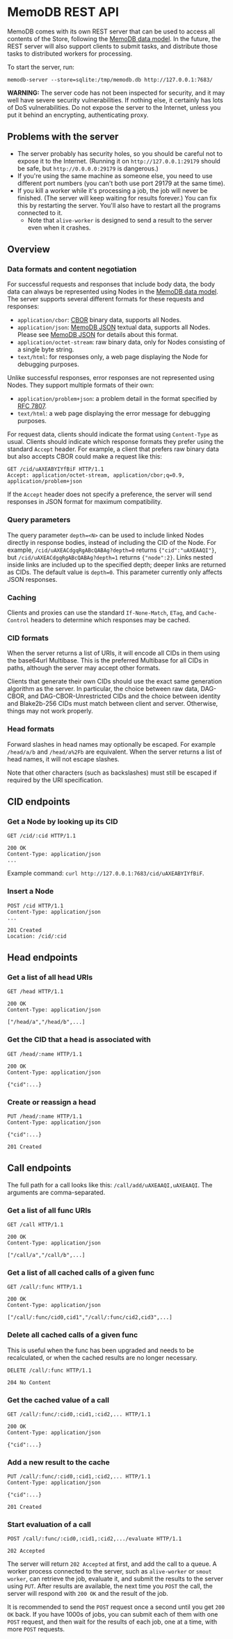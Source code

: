 # MemoDB REST API

MemoDB comes with its own REST server that can be used to access all contents
of the Store, following the [MemoDB data model]. In the future, the REST server
will also support clients to submit tasks, and distribute those tasks to
distributed workers for processing.

To start the server, run:

`memodb-server --store=sqlite:/tmp/memodb.db http://127.0.0.1:7683/`

**WARNING:** The server code has not been inspected for security, and it may
well have severe security vulnerabilities. If nothing else, it certainly has
lots of DoS vulnerabilities. Do not expose the server to the Internet, unless
you put it behind an encrypting, authenticating proxy.

## Problems with the server

- The server probably has security holes, so you should be careful not to
  expose it to the Internet. (Running it on `http://127.0.0.1:29179` should be
  safe, but `http://0.0.0.0:29179` is dangerous.)
- If you're using the same machine as someone else, you need to use different
  port numbers (you can't both use port 29179 at the same time).
- If you kill a worker while it's processing a job, the job will never be
  finished. (The server will keep waiting for results forever.) You can fix
  this by restarting the server. You'll also have to restart all the programs
  connected to it.
  - Note that `alive-worker` is designed to send a result to the server even
    when it crashes.

## Overview

### Data formats and content negotiation

For successful requests and responses that include body data, the body data can
always be represented using Nodes in the [MemoDB data model]. The server
supports several different formats for these requests and responses:

- `application/cbor`: [CBOR] binary data, supports all Nodes.
- `application/json`: [MemoDB JSON] textual data, supports all Nodes. Please
  see [MemoDB JSON] for details about this format.
- `application/octet-stream`: raw binary data, only for Nodes consisting of a
  single byte string.
- `text/html`: for responses only, a web page displaying the Node for debugging
  purposes.

Unlike successful responses, error responses are not represented using Nodes.
They support multiple formats of their own:

- `application/problem+json`: a problem detail in the format specified by
  [RFC 7807].
- `text/html`: a web page displaying the error message for debugging purposes.

For request data, clients should indicate the format using `Content-Type` as
usual. Clients should indicate which response formats they prefer using the
standard `Accept` header. For example, a client that prefers raw binary data
but also accepts CBOR could make a request like this:

```http
GET /cid/uAXEABYIYfBiF HTTP/1.1
Accept: application/octet-stream, application/cbor;q=0.9, application/problem+json
```

If the `Accept` header does not specify a preference, the server will send
responses in JSON format for maximum compatibility.

### Query parameters

The query parameter `depth=<N>` can be used to include linked Nodes directly in
response bodies, instead of including the CID of the Node. For example,
`/cid/uAXEACdgqRgABcQABAg?depth=0` returns `{"cid":"uAXEAAQI"}`, but
`/cid/uAXEACdgqRgABcQABAg?depth=1` returns `{"node":2}`. Links nested inside
links are included up to the specified depth; deeper links are returned as
CIDs. The default value is `depth=0`. This parameter currently only affects
JSON responses.

### Caching

Clients and proxies can use the standard `If-None-Match`, `ETag`, and
`Cache-Control` headers to determine which responses may be cached.

### CID formats

When the server returns a list of URIs, it will encode all CIDs in them using
the base64url Multibase. This is the preferred Multibase for all CIDs in paths,
although the server may accept other formats.

Clients that generate their own CIDs should use the exact same generation
algorithm as the server. In particular, the choice between raw data, DAG-CBOR,
and DAG-CBOR-Unrestricted CIDs and the choice between identity and Blake2b-256
CIDs must match between client and server. Otherwise, things may not work
properly.

### Head formats

Forward slashes in head names may optionally be escaped. For example
`/head/a/b` and `/head/a%2Fb` are equivalent. When the server returns a list of
head names, it will not escape slashes.

Note that other characters (such as backslashes) must still be escaped if
required by the URI specification.

## CID endpoints

### Get a Node by looking up its CID

```http
GET /cid/:cid HTTP/1.1

200 OK
Content-Type: application/json
...
```

Example command: `curl http://127.0.0.1:7683/cid/uAXEABYIYfBiF`.

### Insert a Node

```http
POST /cid HTTP/1.1
Content-Type: application/json
...

201 Created
Location: /cid/:cid
```

## Head endpoints

### Get a list of all head URIs

```http
GET /head HTTP/1.1

200 OK
Content-Type: application/json

["/head/a","/head/b",...]
```

### Get the CID that a head is associated with

```http
GET /head/:name HTTP/1.1

200 OK
Content-Type: application/json

{"cid":...}
```

### Create or reassign a head

```http
PUT /head/:name HTTP/1.1
Content-Type: application/json

{"cid":...}

201 Created
```

## Call endpoints

The full path for a call looks like this: `/call/add/uAXEAAQI,uAXEAAQI`. The
arguments are comma-separated.

### Get a list of all func URIs

```http
GET /call HTTP/1.1

200 OK
Content-Type: application/json

["/call/a","/call/b",...]
```

### Get a list of all cached calls of a given func

```http
GET /call/:func HTTP/1.1

200 OK
Content-Type: application/json

["/call/:func/cid0,cid1","/call/:func/cid2,cid3",...]
```

### Delete all cached calls of a given func

This is useful when the func has been upgraded and needs to be recalculated, or
when the cached results are no longer necessary.

```http
DELETE /call/:func HTTP/1.1

204 No Content
```

### Get the cached value of a call

```http
GET /call/:func/:cid0,:cid1,:cid2,... HTTP/1.1

200 OK
Content-Type: application/json

{"cid":...}
```

### Add a new result to the cache

```http
PUT /call/:func/:cid0,:cid1,:cid2,... HTTP/1.1
Content-Type: application/json

{"cid":...}

201 Created
```

### Start evaluation of a call

```http
POST /call/:func/:cid0,:cid1,:cid2,.../evaluate HTTP/1.1

202 Accepted
```

The server will return `202 Accepted` at first, and add the call to a queue. A
worker process connected to the server, such as `alive-worker` or `smout
worker`, can retrieve the job, evaluate it, and submit the results to the
server using `PUT`. After results are available, the next time you `POST` the
call, the server will respond with `200 OK` and the result of the job.

It is recommended to send the `POST` request once a second until you get `200
OK` back. If you have 1000s of jobs, you can submit each of them with one
`POST` request, and then wait for the results of each job, one at a time, with
more `POST` requests.

[CBOR]: https://cbor.io/
[MemoDB data model]: ./data-model.md
[MemoDB JSON]: ./json.md
[RFC 7807]: https://datatracker.ietf.org/doc/html/rfc7807
